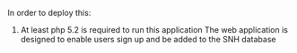 In order to deploy this:
1. At least php 5.2 is required to run this application
The web application is designed to enable users sign up and be added to the SNH database
